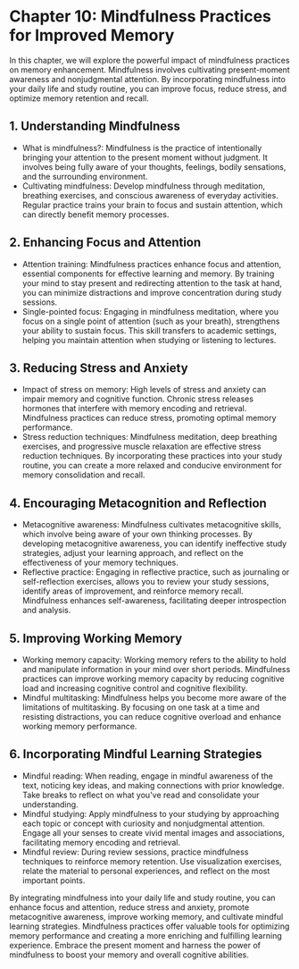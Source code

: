 Chapter 10: Mindfulness Practices for Improved Memory
=====================================================

In this chapter, we will explore the powerful impact of mindfulness practices on memory enhancement. Mindfulness involves cultivating present-moment awareness and nonjudgmental attention. By incorporating mindfulness into your daily life and study routine, you can improve focus, reduce stress, and optimize memory retention and recall.

**1. Understanding Mindfulness**
--------------------------------

* What is mindfulness?: Mindfulness is the practice of intentionally bringing your attention to the present moment without judgment. It involves being fully aware of your thoughts, feelings, bodily sensations, and the surrounding environment.
* Cultivating mindfulness: Develop mindfulness through meditation, breathing exercises, and conscious awareness of everyday activities. Regular practice trains your brain to focus and sustain attention, which can directly benefit memory processes.

**2. Enhancing Focus and Attention**
------------------------------------

* Attention training: Mindfulness practices enhance focus and attention, essential components for effective learning and memory. By training your mind to stay present and redirecting attention to the task at hand, you can minimize distractions and improve concentration during study sessions.
* Single-pointed focus: Engaging in mindfulness meditation, where you focus on a single point of attention (such as your breath), strengthens your ability to sustain focus. This skill transfers to academic settings, helping you maintain attention when studying or listening to lectures.

**3. Reducing Stress and Anxiety**
----------------------------------

* Impact of stress on memory: High levels of stress and anxiety can impair memory and cognitive function. Chronic stress releases hormones that interfere with memory encoding and retrieval. Mindfulness practices can reduce stress, promoting optimal memory performance.
* Stress reduction techniques: Mindfulness meditation, deep breathing exercises, and progressive muscle relaxation are effective stress reduction techniques. By incorporating these practices into your study routine, you can create a more relaxed and conducive environment for memory consolidation and recall.

**4. Encouraging Metacognition and Reflection**
-----------------------------------------------

* Metacognitive awareness: Mindfulness cultivates metacognitive skills, which involve being aware of your own thinking processes. By developing metacognitive awareness, you can identify ineffective study strategies, adjust your learning approach, and reflect on the effectiveness of your memory techniques.
* Reflective practice: Engaging in reflective practice, such as journaling or self-reflection exercises, allows you to review your study sessions, identify areas of improvement, and reinforce memory recall. Mindfulness enhances self-awareness, facilitating deeper introspection and analysis.

**5. Improving Working Memory**
-------------------------------

* Working memory capacity: Working memory refers to the ability to hold and manipulate information in your mind over short periods. Mindfulness practices can improve working memory capacity by reducing cognitive load and increasing cognitive control and cognitive flexibility.
* Mindful multitasking: Mindfulness helps you become more aware of the limitations of multitasking. By focusing on one task at a time and resisting distractions, you can reduce cognitive overload and enhance working memory performance.

**6. Incorporating Mindful Learning Strategies**
------------------------------------------------

* Mindful reading: When reading, engage in mindful awareness of the text, noticing key ideas, and making connections with prior knowledge. Take breaks to reflect on what you've read and consolidate your understanding.
* Mindful studying: Apply mindfulness to your studying by approaching each topic or concept with curiosity and nonjudgmental attention. Engage all your senses to create vivid mental images and associations, facilitating memory encoding and retrieval.
* Mindful review: During review sessions, practice mindfulness techniques to reinforce memory retention. Use visualization exercises, relate the material to personal experiences, and reflect on the most important points.

By integrating mindfulness into your daily life and study routine, you can enhance focus and attention, reduce stress and anxiety, promote metacognitive awareness, improve working memory, and cultivate mindful learning strategies. Mindfulness practices offer valuable tools for optimizing memory performance and creating a more enriching and fulfilling learning experience. Embrace the present moment and harness the power of mindfulness to boost your memory and overall cognitive abilities.
